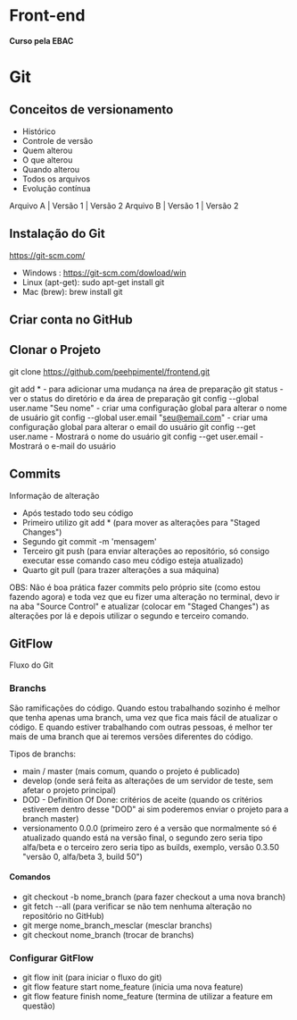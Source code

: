 # Front-end

#### Curso pela EBAC

# Git
## Conceitos de versionamento
 - Histórico
 - Controle de versão
 - Quem alterou
 - O que alterou
 - Quando alterou
 - Todos os arquivos
 - Evolução contínua

Arquivo A | Versão 1 | Versão 2
Arquivo B | Versão 1 | Versão 2

 ## Instalação do Git
 https://git-scm.com/

 - Windows : https://git-scm.com/dowload/win
 - Linux (apt-get): sudo apt-get install git
 - Mac (brew): brew install git

 ## Criar conta no GitHub

 ## Clonar o Projeto

 git clone https://github.com/peehpimentel/frontend.git

 git add * - para adicionar uma mudança na área de preparação
 git status - ver o status do diretório e da área de preparação
 git config --global user.name "Seu nome" - criar uma configuração global para alterar o nome de usuário
 git config --global user.email "seu@email.com" - criar uma configuração global para alterar o email do usuário
 git config --get user.name - Mostrará o nome do usuário
 git config --get user.email - Mostrará o e-mail do usuário
 
 ## Commits
 Informação de alteração
 - Após testado todo seu código
 - Primeiro utilizo git add * (para mover as alterações para "Staged Changes")
 - Segundo git commit -m 'mensagem'
 - Terceiro git push (para enviar alterações ao repositório, só consigo executar esse comando caso meu código esteja atualizado)
 - Quarto git pull (para trazer alterações a sua máquina)
 
 OBS: Não é boa prática fazer commits pelo próprio site (como estou fazendo agora) e toda vez que eu fizer uma alteração no terminal, devo ir na aba "Source Control" e atualizar (colocar em "Staged Changes") as alterações por lá e depois utilizar o segundo e terceiro comando.

  ## GitFlow
  Fluxo do Git


 ### Branchs
 São ramificações do código. Quando estou trabalhando sozinho é melhor que tenha apenas uma branch, uma vez que fica mais fácil de atualizar o código. E quando estiver trabalhando com outras pessoas, é melhor ter mais de uma branch que ai teremos versões diferentes do código.

 Tipos de branchs:

 - main / master (mais comum, quando o projeto é publicado)
 - develop (onde será feita as alterações de um servidor de teste, sem afetar o projeto principal)
 - DOD - Definition Of Done: critérios de aceite (quando os critérios estiverem dentro desse "DOD" ai sim poderemos enviar o projeto para a branch master)
 - versionamento 0.0.0 (primeiro zero é a versão que normalmente só é atualizado quando está na versão final, o segundo zero seria tipo alfa/beta e o terceiro zero seria tipo as builds, exemplo, versão 0.3.50 "versão 0, alfa/beta 3, build 50")

 #### Comandos
 - git checkout -b nome_branch (para fazer checkout a uma nova branch)
 - git fetch --all (para verificar se não tem nenhuma alteração no repositório no GitHub)
 - git merge nome_branch_mesclar (mesclar branchs)
 - git checkout nome_branch (trocar de branchs)
  
  ### Configurar GitFlow
 - git flow init (para iniciar o fluxo do git)
 - git flow feature start nome_feature (inicia uma nova feature)
 - git flow feature finish nome_feature (termina de utilizar a feature em questão)


 